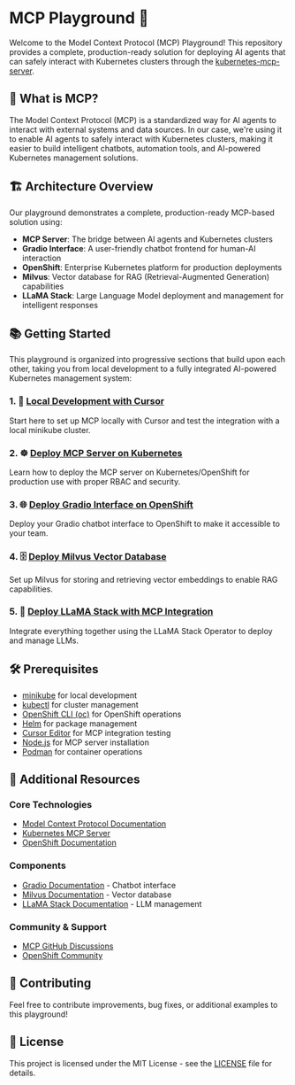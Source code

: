 # MCP Playground 🚀

Welcome to the Model Context Protocol (MCP) Playground! This repository provides a complete, production-ready solution for deploying AI agents that can safely interact with Kubernetes clusters through the [kubernetes-mcp-server](https://github.com/containers/kubernetes-mcp-server).

## 🎯 What is MCP?

The Model Context Protocol (MCP) is a standardized way for AI agents to interact with external systems and data sources. In our case, we're using it to enable AI agents to safely interact with Kubernetes clusters, making it easier to build intelligent chatbots, automation tools, and AI-powered Kubernetes management solutions.

## 🏗️ Architecture Overview

Our playground demonstrates a complete, production-ready MCP-based solution using:

- **MCP Server**: The bridge between AI agents and Kubernetes clusters
- **Gradio Interface**: A user-friendly chatbot frontend for human-AI interaction
- **OpenShift**: Enterprise Kubernetes platform for production deployments
- **Milvus**: Vector database for RAG (Retrieval-Augmented Generation) capabilities
- **LLaMA Stack**: Large Language Model deployment and management for intelligent responses

## 📚 Getting Started

This playground is organized into progressive sections that build upon each other, taking you from local development to a fully integrated AI-powered Kubernetes management system:

### 1. 🚀 [Local Development with Cursor](docs/01-local-development.md)
Start here to set up MCP locally with Cursor and test the integration with a local minikube cluster.

### 2. ☸️ [Deploy MCP Server on Kubernetes](docs/02-deploy-mcp-openshift.md)
Learn how to deploy the MCP server on Kubernetes/OpenShift for production use with proper RBAC and security.

### 3. 🌐 [Deploy Gradio Interface on OpenShift](docs/03-deploy-gradio-openshift.md)
Deploy your Gradio chatbot interface to OpenShift to make it accessible to your team.

### 4. 🗄️ [Deploy Milvus Vector Database](docs/04-deploy-milvus.md)
Set up Milvus for storing and retrieving vector embeddings to enable RAG capabilities.

### 5. 🤖 [Deploy LLaMA Stack with MCP Integration](docs/05-deploy-llama-stack.md)
Integrate everything together using the LLaMA Stack Operator to deploy and manage LLMs.

## 🛠️ Prerequisites

- [minikube](https://minikube.sigs.k8s.io/docs/start/) for local development
- [kubectl](https://kubernetes.io/docs/tasks/tools/) for cluster management
- [OpenShift CLI (oc)](https://docs.openshift.com/container-platform/latest/cli_reference/openshift_cli/getting-started-cli.html) for OpenShift operations
- [Helm](https://helm.sh/docs/intro/install/) for package management
- [Cursor Editor](https://www.cursor.com/) for MCP integration testing
- [Node.js](https://nodejs.org/) for MCP server installation
- [Podman](https://podman.io/) for container operations


## 📖 Additional Resources

### Core Technologies
- [Model Context Protocol Documentation](https://modelcontextprotocol.io/)
- [Kubernetes MCP Server](https://github.com/containers/kubernetes-mcp-server)
- [OpenShift Documentation](https://docs.openshift.com/)

### Components
- [Gradio Documentation](https://gradio.app/docs/) - Chatbot interface
- [Milvus Documentation](https://milvus.io/docs) - Vector database
- [LLaMA Stack Documentation](https://docs.llamaindex.ai/) - LLM management

### Community & Support
- [MCP GitHub Discussions](https://github.com/modelcontextprotocol/spec/discussions)
- [OpenShift Community](https://www.redhat.com/en/technologies/cloud-computing/openshift/community)

## 🤝 Contributing

Feel free to contribute improvements, bug fixes, or additional examples to this playground!

## 📄 License

This project is licensed under the MIT License - see the [LICENSE](LICENSE) file for details.



